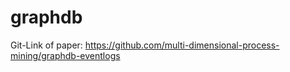 # graphdb

Git-Link of paper: https://github.com/multi-dimensional-process-mining/graphdb-eventlogs
